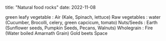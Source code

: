 title: "Natural food rocks"
date: 2022-11-08

green leafy vegetable : Air (Kale, Spinach, lettuce)
Raw vegetables : water (Cucumber, Brocolli, celery, green capcicum, tomato)
Nuts/Seeds : Earth (Sunflower seeds, Pumpkin Seeds, Pecans, Walnuts)
Wholegrain : Fire (Water boiled Amarnath Grain)
Gold beets Space
